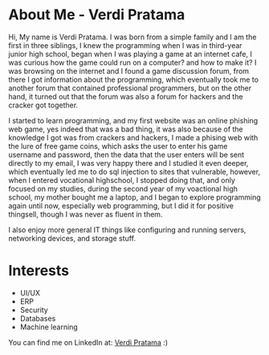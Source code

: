 # About Me - Verdi Pratama

Hi, My name is Verdi Pratama. I was born from a simple family and I am the first in three siblings, I knew the programming when I was in third-year junior high school, began when I was playing a game at an internet cafe, I was curious how the game could run on a computer? and how to make it? I was browsing on the internet and I found a game discussion forum, from there I got information about the programming, which eventually took me to another forum that contained professional programmers, but on the other hand, it turned out that the forum was also a forum for hackers and the cracker got together.

I started to learn programming, and my first website was an online phishing web game, yes indeed that was a bad thing, it was also because of the knowledge I got was from crackers and hackers, I made a phising web with the lure of free game coins, which asks the user to enter his game username and password, then the data that the user enters will be sent directly to my email, I was very happy there and I studied it even deeper, which eventually led me to do sql injection to sites that vulnerable, however, when I entered vocational highschool, I stopped doing that, and only focused on my studies, during the second year of my voactional high school, my mother bought me a laptop, and I began to explore programming again until now, especially web programming, but I did it for positive thingsell, though I was never as fluent in them.

I also enjoy more general IT things like configuring and running servers, networking devices, and storage stuff.

# Interests

- UI/UX
- ERP
- Security
- Databases
- Machine learning

You can find me on LinkedIn at: [Verdi Pratama](https://id.linkedin.com/in/verdipratama) :)
